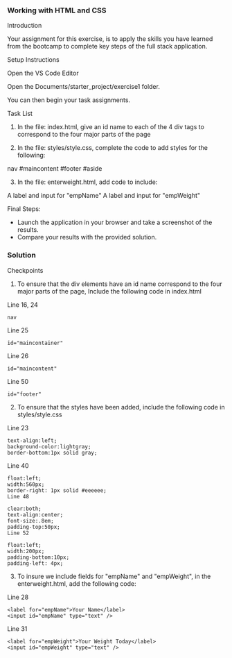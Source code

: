 ### Working with HTML and CSS

Introduction

Your assignment for this exercise, is to apply the skills you have learned from the bootcamp to complete key steps of the full stack application.

Setup Instructions

Open the VS Code Editor

Open the Documents/starter_project/exercise1 folder.

You can then begin your task assignments.

Task List

1. In the file: index.html, give an id name to each of the 4 div tags to correspond to the four major parts of the page

2. In the file: styles/style.css, complete the code to add styles for the following:

nav
#maincontent
#footer
#aside

3. In the file: enterweight.html, add code to include:

A label and input for "empName"
A label and input for "empWeight"

Final Steps:

- Launch the application in your browser and take a screenshot of the results.
- Compare your results with the provided solution.

### Solution

Checkpoints

1. To ensure that the div elements have an id name correspond to the four major parts of the page, Include the following code in index.html

Line 16, 24
```
nav
```  

Line 25
```
id="maincontainer"
```  

Line 26
```
id="maincontent"
```  

Line 50
```
id="footer"
```  

2. To ensure that the styles have been added, include the following code in styles/style.css

Line 23
```
text-align:left;
background-color:lightgray;
border-bottom:1px solid gray;
```  

Line 40
```
float:left;
width:560px;
border-right: 1px solid #eeeeee;
Line 48

clear:both;
text-align:center;
font-size:.8em;
padding-top:50px;  
Line 52

float:left;
width:200px;
padding-bottom:10px;
padding-left: 4px;
```

3. To insure we include fields for "empName" and "empWeight", in the enterweight.html, add the following code:

Line 28
```
<label for="empName">Your Name</label>
<input id="empName" type="text" />
```

Line 31
```
<label for="empWeight">Your Weight Today</label>
<input id="empWeight" type="text" />
```  
